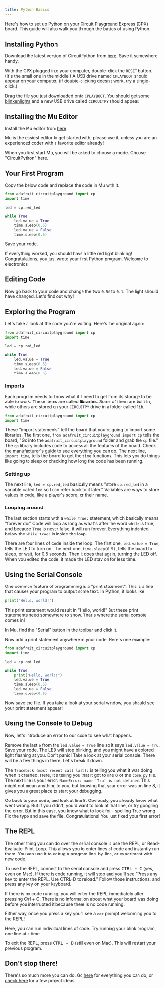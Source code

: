```yaml
---
title: Python Basics
---
```


Here's how to set up Python on your Circuit Playground Express (CPX) board. This guide will also walk you through the basics of using Python.

## Installing Python
Download the latest version of CircuitPython from [here](https://circuitpython.org/board/circuitplayground_express/). Save it somewhere handy.

With the CPX plugged into your computer, double-click the `RESET` button. (It's the small one in the middle!) A USB drive named `CPLAYBOOT` should appear on your computer. (If double-clicking doesn't work, try a single-click.)

Drag the file you just downloaded onto `CPLAYBOOT`. You should get some [blinkenlights](https://en.wikipedia.org/wiki/Blinkenlights) and a new USB drive called `CIRCUITPY` should appear.

## Installing the Mu Editor
Install the Mu editor from [here](https://github.com/mu-editor/mu/releases/latest).

Mu is the easiest editor to get started with, please use it, unless you are an experienced coder with a favorite editor already!

When you first start Mu, you will be asked to choose a mode. Choose "CircuitPython" here.

## Your First Program
Copy the below code and replace the code in Mu with it.
```py
from adafruit_circuitplayground import cp
import time

led = cp.red_led

while True:
    led.value = True
    time.sleep(0.5)
    led.value = False
    time.sleep(0.5)
```
Save your code.

If everything worked, you should have a little red light blinking! Congratulations, you just wrote your first Python program. Welcome to electronics!

## Editing Code
Now go back to your code and change the two `0.5`s to `0.1`. The light should have changed. Let's find out why!

## Exploring the Program
Let's take a look at the code you're writing. Here's the original again:
```py
from adafruit_circuitplayground import cp
import time

led = cp.red_led

while True:
    led.value = True
    time.sleep(0.5)
    led.value = False
    time.sleep(0.5)
```
### Imports
Each program needs to know what it'll need to get from its storage to be able to work. These items are called **libraries**. Some of them are built in, while others are stored on your `CIRCUITPY` drive in a folder called `lib`. 

```py
from adafruit_circuitplayground import cp
import time
```
These "import statements" tell the board that you're going to import some libraries. The first one, `from adafruit_circuitplayground import cp` tells the board, "Go into the `adafruit_circuitplayground` folder and grab the `cp` file." The `cp` library includes code to access all the features of the board. Check [the manufacturer's guide](https://learn.adafruit.com/circuitpython-made-easy-on-circuit-playground-express/circuit-playground-express-library) to see everything you can do. The next line, `import time`, tells the board to get the `time` functions. This lets you do things like going to sleep or checking how long the code has been running.

### Setting up
The next line, `led = cp.red_led` basically means "store `cp.red_led` in a variable called `led` so I can refer back to it later." Variables are ways to store values in code, like a player's score, or their name.

### Looping around
The last section starts with a `while True:` statement, which basically means "forever do:" Code will loop as long as what's after the word `while` is true, and because `True` is never false, it will run forever. Everything indented below the `while True:` is inside the loop.

There are four lines of code inside the loop. The first one, `led.value = True`, tells the LED to turn on. The next one, `time.sleep(0.5)`, tells the board to sleep, or wait, for 0.5 seconds. Then it does that again, turning the LED off. When you edited the code, it made the LED stay on for less time.

## Using the Serial Console
One common feature of programming is a "print statement". This is a line that causes your program to output some text. In Python, it looks like
```py
print("Hello, world!")
```
This print statement would result in "Hello, world!" But these print statements need somewhere to show. That's where the serial console comes in!

In Mu, find the "Serial" button in the toolbar and click it. 

Now add a print statement anywhere in your code. Here's one example:
```py
from adafruit_circuitplayground import cp
import time

led = cp.red_led

while True:
    print("Hello, world!")
    led.value = True
    time.sleep(0.5)
    led.value = False
    time.sleep(0.5)
```
Now save the file. If you take a look at your serial window, you should see your print statement appear!

## Using the Console to Debug
Now, let's introduce an error to our code to see what happens.

Remove the last `e` from the `led.value = True` line so it says `led.value = Tru`. Save your code. The LED will stop blinking, and you might have a colored light flashing at you. Don't panic! Take a look at your serial console. There will be a few things in there. Let's break it down.

The `Traceback (most recent call last):` is telling you what it was doing when it crashed. Here, it's telling you that it got to line 8 of the `code.py` file. The next line is your error: `NameError: name 'Tru' is not defined`. This might not mean anything to you, but knowing that your error was on line 8, it gives you a great place to start your debugging. 

Go back to your code, and look at line 8. Obviously, you already know what went wrong. But if you didn't, you'd want to look at that line, or try googling the error. But in this case, you know what to look for - spelling True wrong. Fix the typo and save the file. Congratulations! You just fixed your first error! 

## The REPL
The other thing you can do over the serial console is use the REPL, or Read-Evaluate-Print-Loop. This allows you to enter lines of code and instantly run them. You can use it to debug a program line-by-line, or experiment with new code.

To use the REPL, connect to the serial console and press <kbd>CTRL + C</kbd> (yes, even on Mac). If there is code running, it will stop and you'll see "Press any key to enter the REPL. Use CTRL-D to reload." Follow those instructions, and press any key on your keyboard.

If there is no code running, you will enter the REPL immediately after pressing Ctrl + C. There is no information about what your board was doing before you interrupted it because there is no code running.

Either way, once you press a key you'll see a `>>>` prompt welcoming you to the REPL!

Here, you can run individual lines of code. Try running your blink program, one line at a time.

To exit the REPL, press <kbd>CTRL + D</kbd> (still even on Mac). This will restart your previous program.

## Don't stop there!
There's so much more you can do. Go [here](https://learn.adafruit.com/circuitpython-made-easy-on-circuit-playground-express/circuit-playground-express-library) for everything you can do, or [check here](https://learn.adafruit.com/category/express) for a few project ideas.
